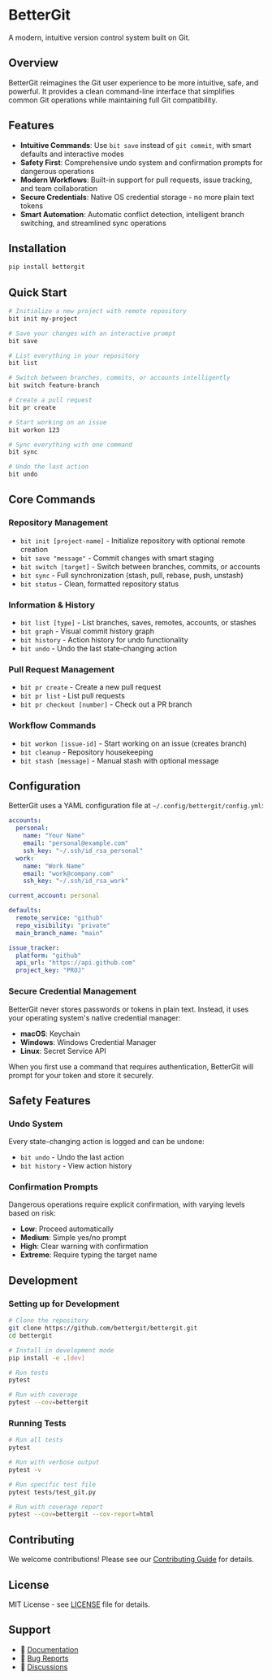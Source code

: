 # BetterGit

A modern, intuitive version control system built on Git.

## Overview

BetterGit reimagines the Git user experience to be more intuitive, safe, and powerful. It provides a clean command-line interface that simplifies common Git operations while maintaining full Git compatibility.

## Features

- **Intuitive Commands**: Use `bit save` instead of `git commit`, with smart defaults and interactive modes
- **Safety First**: Comprehensive undo system and confirmation prompts for dangerous operations
- **Modern Workflows**: Built-in support for pull requests, issue tracking, and team collaboration
- **Secure Credentials**: Native OS credential storage - no more plain text tokens
- **Smart Automation**: Automatic conflict detection, intelligent branch switching, and streamlined sync operations

## Installation

```bash
pip install bettergit
```

## Quick Start

```bash
# Initialize a new project with remote repository
bit init my-project

# Save your changes with an interactive prompt
bit save

# List everything in your repository
bit list

# Switch between branches, commits, or accounts intelligently
bit switch feature-branch

# Create a pull request
bit pr create

# Start working on an issue
bit workon 123

# Sync everything with one command
bit sync

# Undo the last action
bit undo
```

## Core Commands

### Repository Management
- `bit init [project-name]` - Initialize repository with optional remote creation
- `bit save "message"` - Commit changes with smart staging
- `bit switch [target]` - Switch between branches, commits, or accounts
- `bit sync` - Full synchronization (stash, pull, rebase, push, unstash)
- `bit status` - Clean, formatted repository status

### Information & History
- `bit list [type]` - List branches, saves, remotes, accounts, or stashes
- `bit graph` - Visual commit history graph
- `bit history` - Action history for undo functionality
- `bit undo` - Undo the last state-changing action

### Pull Request Management
- `bit pr create` - Create a new pull request
- `bit pr list` - List pull requests
- `bit pr checkout [number]` - Check out a PR branch

### Workflow Commands
- `bit workon [issue-id]` - Start working on an issue (creates branch)
- `bit cleanup` - Repository housekeeping
- `bit stash [message]` - Manual stash with optional message

## Configuration

BetterGit uses a YAML configuration file at `~/.config/bettergit/config.yml`:

```yaml
accounts:
  personal:
    name: "Your Name"
    email: "personal@example.com"
    ssh_key: "~/.ssh/id_rsa_personal"
  work:
    name: "Work Name"
    email: "work@company.com"
    ssh_key: "~/.ssh/id_rsa_work"

current_account: personal

defaults:
  remote_service: "github"
  repo_visibility: "private"
  main_branch_name: "main"

issue_tracker:
  platform: "github"
  api_url: "https://api.github.com"
  project_key: "PROJ"
```

### Secure Credential Management

BetterGit never stores passwords or tokens in plain text. Instead, it uses your operating system's native credential manager:

- **macOS**: Keychain
- **Windows**: Windows Credential Manager
- **Linux**: Secret Service API

When you first use a command that requires authentication, BetterGit will prompt for your token and store it securely.

## Safety Features

### Undo System
Every state-changing action is logged and can be undone:
- `bit undo` - Undo the last action
- `bit history` - View action history

### Confirmation Prompts
Dangerous operations require explicit confirmation, with varying levels based on risk:
- **Low**: Proceed automatically
- **Medium**: Simple yes/no prompt
- **High**: Clear warning with confirmation
- **Extreme**: Require typing the target name

## Development

### Setting up for Development

```bash
# Clone the repository
git clone https://github.com/bettergit/bettergit.git
cd bettergit

# Install in development mode
pip install -e .[dev]

# Run tests
pytest

# Run with coverage
pytest --cov=bettergit
```

### Running Tests

```bash
# Run all tests
pytest

# Run with verbose output
pytest -v

# Run specific test file
pytest tests/test_git.py

# Run with coverage report
pytest --cov=bettergit --cov-report=html
```

## Contributing

We welcome contributions! Please see our [Contributing Guide](CONTRIBUTING.md) for details.

## License

MIT License - see [LICENSE](LICENSE) file for details.

## Support

- 📖 [Documentation](https://docs.bettergit.dev)
- 🐛 [Bug Reports](https://github.com/bettergit/bettergit/issues)
- 💬 [Discussions](https://github.com/bettergit/bettergit/discussions)
